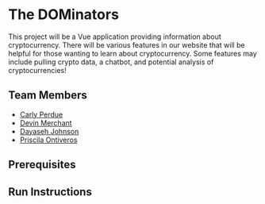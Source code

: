 # The DOMinators

This project will be a Vue application providing information about cryptocurrency. There will be various features in our website that will be helpful for those wanting to learn about cryptocurrency. Some features may include pulling crypto data, a chatbot, and potential analysis of cryptocurrencies!


## Team Members

* [Carly Perdue](https://github.com/caperdue/CIS350-HW2-Perdue)
* [Devin Merchant](https://github.com/mDevinn/CIS350-HW2-Merchant)
* [Dayaseh Johnson](https://github.com/johndaya1/CIS350-HW2-Johnson.git)
* [Priscila Ontiveros](https://github.com/megapris/CIS350-HW2-ontiveros)

## Prerequisites
## Run Instructions
